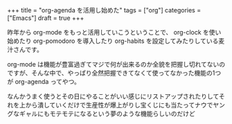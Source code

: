 +++
title = "org-agenda を活用し始めた"
tags = ["org"]
categories = ["Emacs"]
draft = true
+++

昨年から org-mode をもっと活用していこうということで、
org-clock を使い始めたり org-pomodoro を導入したり org-habits を設定してみたりしている麦汁さんです。

org-mode は機能が豊富過ぎてマジで何が出来るのか全貌を把握し切れてないのですが、そんな中で、やっぱり全然把握できてなくて使ってなかった機能の1つが org-agenda ってやつ。

なんかうまく使うとその日にやることがいい感じにリストアップされたりしてそれを上から潰していくだけで生産性が爆上がりし宝くじにも当たってナウでヤングなギャルにもモテモテになるという夢のような機能らしいのだけど
